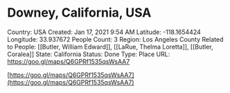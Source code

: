 # Downey, California, USA

Country: USA
Created: Jan 17, 2021 9:54 AM
Latitude: -118.1654424
Longitude: 33.937672
People Count: 3
Region: Los Angeles County
Related to People: [[Butler, William Edward]], [[LaRue, Thelma Loretta]], [[Butler, Coralea]]
State: California
Status: Done
Type: Place
URL: https://goo.gl/maps/Q6GPRf1535qsWsAA7

[https://goo.gl/maps/Q6GPRf1535qsWsAA7](https://goo.gl/maps/Q6GPRf1535qsWsAA7)